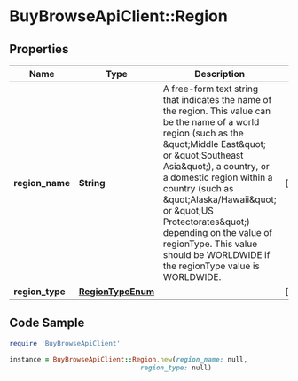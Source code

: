 # BuyBrowseApiClient::Region

## Properties

Name | Type | Description | Notes
------------ | ------------- | ------------- | -------------
**region_name** | **String** | A free-form text string that indicates the name of the region. This value can be the name of a world region (such as the &amp;quot;Middle East&amp;quot; or &amp;quot;Southeast Asia&amp;quot;), a country, or a domestic region within a country (such as &amp;quot;Alaska/Hawaii&amp;quot; or &amp;quot;US Protectorates&amp;quot;) depending on the value of regionType. This value should be WORLDWIDE if the regionType value is WORLDWIDE. | [optional] 
**region_type** | [**RegionTypeEnum**](RegionTypeEnum.md) |  | [optional] 

## Code Sample

```ruby
require 'BuyBrowseApiClient'

instance = BuyBrowseApiClient::Region.new(region_name: null,
                                 region_type: null)
```


